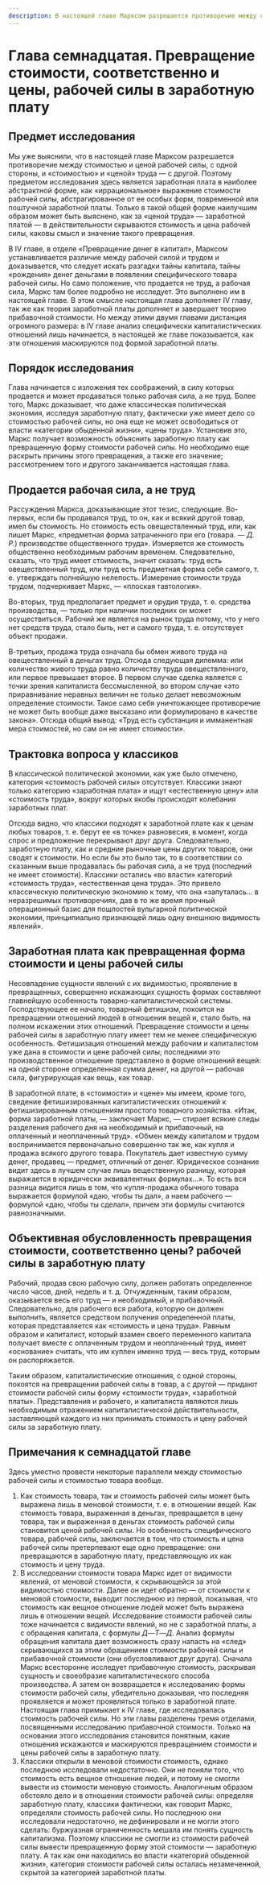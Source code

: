 ```yaml
---
description: В настоящей главе Марксом разрешается противоречие между стоимостью и ценой рабочей силы, с одной стороны, и «стоимостью» и «ценой» труда — с другой.
---
```


# Глава семнадцатая. Превращение стоимости, соответственно и цены, рабочей силы в заработную плату

## Предмет исследования

Мы уже выяснили, что в настоящей главе Марксом разрешается противоречие между стоимостью и ценой рабочей силы, с одной стороны, и «стоимостью» и «ценой» труда — с другой. Поэтому предметом исследования здесь является заработная плата в наиболее абстрактной форме, как «иррациональное» выражение стоимости рабочей силы, абстрагированное от ее особых форм, повременной или поштучной заработной платы. Только в такой общей форме наилучшим образом может быть выяснено, как за «ценой труда» — заработной платой — в действительности скрываются стоимость и цена рабочей силы, каковы смысл и значение такого превращения.

В IV главе, в отделе «Превращение денег в капитал», Марксом устанавливается различие между рабочей силой и трудом и доказывается, что следует искать разгадки тайны капитала, тайны «рождения» денег деньгами в появлении специфического товара рабочей силы. Но само положение, что продается не труд, а рабочая сила, Маркс там более подробно не исследует. Это выполнено им в настоящей главе. В этом смысле настоящая глава дополняет IV главу, так же как теория заработной платы дополняет и завершает теорию прибавочной стоимости. Но между этими двумя главами дистанция огромного размера: в IV главе анализ специфически капиталистических отношений лишь начинается, в настоящей же главе показывается, как эти отношения маскируются под формой заработной платы.

## Порядок исследования

Глава начинается с изложения тех соображений, в силу которых продается и может продаваться только рабочая сила, а не труд. Более того, Маркс доказывает, что даже классическая политическая экономия, исследуя заработную плату, фактически уже имеет дело со стоимостью рабочей силы, но она еще не может освободиться от власти «категории обыденной жизни», «цены труда». Установив это, Маркс получает возможность объяснить заработную плату как превращенную форму стоимости рабочей силы. Но необходимо еще раскрыть причины этого превращения, а также его значение; рассмотрением того и другого заканчивается настоящая глава.

## Продается рабочая сила, а не труд

Рассуждения Маркса, доказывающие этот тезис, следующие. Во-первых, если бы продавался труд, то он, как и всякий другой товар, имел бы стоимость. Но стоимость есть овеществленный труд, или, как пишет Маркс, «предметная форма затраченного при его (товара. — _Д. Р._) производстве общественного труда». Измеряется же стоимость общественно необходимым рабочим временем. Следовательно, сказать, что труд имеет стоимость, значит сказать: труд есть овеществленный труд, или труд есть предметная форма себя самого, т. е. утверждать полнейшую нелепость. Измерение стоимости труда трудом, подчеркивает Маркс, — «плоская тавтология».

Во-вторых, труд предполагает предмет и орудия труда, т. е. средства производства, — только при наличии последних он может осуществиться. Рабочий же является на рынок труда потому, что у него нет средств труда, стало быть, нет и самого труда, т. е. отсутствует объект продажи.

В-третьих, продажа труда означала бы обмен живого труда на овеществленный в деньгах труд. Отсюда следующая дилемма: или количество живого труда равно количеству труда овеществленного, или первое превышает второе. В первом случае сделка является с точки зрения капиталиста бессмысленной, во втором случае «это приравнивание неравных величин не только делает невозможным определение стоимости. Такое само себя уничтожающее противоречие не может быть вообще даже высказано или формулировано в качестве закона». Отсюда общий вывод: «Труд есть субстанция и имманентная мера стоимостей, но сам он не имеет стоимости».

## Трактовка вопроса у классиков

В классической политической экономии, как уже было отмечено, категория «стоимость рабочей силы» отсутствует. Классики знают только категорию «заработная плата» и ищут «естественную цену» или «стоимость труда», вокруг которых якобы происходят колебания заработных плат.

Отсюда видно, что классики подходят к заработной плате как к ценам любых товаров, т. е. берут ее «в точке» равновесия, в момент, когда спрос и предложение перекрывают друг друга. Следовательно, заработную плату, как и средние рыночные цены других товаров, они сводят к стоимости. Но если бы это было так, то в соответствии со сказанным выше продавалась бы рабочая сила, а не труд (последний не имеет стоимости). Классики остались «во власти» категорий «стоимость труда», «естественная цена труда». Это привело классическую политическую экономию к тому, что она «запуталась... в неразрешимых противоречиях, дав в то же время прочный операционный базис для пошлостей вульгарной политической экономии, принципиально признающей лишь одну внешнюю видимость явлений».

## Заработная плата как превращенная форма стоимости и цены рабочей силы

Несовпадение сущности явлений с их видимостью, проявление в превращенных, совершенно искажающих сущность формах составляют главнейшую особенность товарно-капиталистической системы. Господствующее ее начало, товарный фетишизм, покоится на превращении отношений людей в отношения вещей и, стало быть, на полном искажении этих отношений. Превращение стоимости и цены рабочей силы в заработную плату имеет тем не менее специфическую особенность. Фетишизация отношений между рабочим и капиталистом уже дана в стоимости и цене рабочей силы; последними это производственное отношение представлено в форме отношений вещей: на одной стороне определенная сумма денег, на другой — рабочая сила, фигурирующая как вещь, как товар.

В заработной плате, в «стоимости» и «цене» мы имеем, кроме того, сведение фетишизированных капиталистических отношений к фетишизированным отношениям простого товарного хозяйства. «Итак, форма заработной платы, — заключает Маркс, — стирает всякие следы разделения рабочего дня на необходимый и прибавочный, на оплаченный и неоплаченный труд». «Обмен между капиталом и трудом воспринимается первоначально совершенно так же, как купля и продажа всякого другого товара. Покупатель дает известную сумму денег, продавец — предмет, отличный от денег. Юридическое сознание видит здесь в лучшем случае лишь вещественную разницу, которая выражается в юридически эквивалентных формулах...». То есть вся разница видится лишь в том, что купля-продажа обычного товара выражается формулой «даю, чтобы ты дал», а наем рабочего — формулой «даю, чтобы ты сделал», причем эти формулы считаются равнозначными.

## Объективная обусловленность превращения стоимости, соответственно цены? рабочей силы в заработную плату

Рабочий, продав свою рабочую силу, должен работать определенное число часов, дней, недель и т. д. Отчужденным, таким образом, оказывается весь его труд — и необходимый, и прибавочный. Следовательно, для рабочего вся работа, которую он должен выполнить, является средством получения определенной платы, которая представляется как «стоимость и цена труда». Равным образом и капиталист, который взамен своего переменного капитала получает вместе с оплаченным трудом и неоплаченный труд, имеет «основание» считать, что им куплен именно труд — весь труд, которым он распоряжается.

Таким образом, капиталистические отношения, с одной стороны, покоятся на превращении рабочей силы в товар, а с другой — придают стоимости рабочей силы форму «стоимости труда», «заработной платы». Представления и рабочего, и капиталиста являются лишь необходимым отражением капиталистической действительности, заставляющей каждого из них принимать стоимость и цену рабочей силы за заработную плату.

## Примечания к семнадцатой главе

Здесь уместно провести некоторые параллели между стоимостью рабочей силы и стоимостью товара вообще.

1. Как стоимость товара, так и стоимость рабочей силы может быть выражена лишь в меновой стоимости, т. е. в отношении вещей. Как стоимость товара, выраженная в деньгах, превращается в цену товара, так и выраженная в деньгах стоимость рабочей силы становится ценой рабочей силы. Но особенность специфического товара, рабочей силы, заключается в том, что стоимость и цена рабочей силы претерпевают еще одно превращение: они превращаются в заработную плату, представляющую их как стоимость и цену труда.
2. В исследовании стоимости товара Маркс идет от видимости явлений, от меновой стоимости, к скрывающейся за этой видимостью стоимости. Далее он идет обратно — от стоимости к меновой стоимости, выводит последнюю из первой, показывая, что стоимость как вещное отношение людей может быть выражена лишь в отношении вещей. Исследование стоимости рабочей силы тоже начинается с видимости явлений, но не с заработной платы, а с обращения капитала, с формулы $Д—Т—Д$. Анализ формулы обращения капитала дает возможность сразу напасть на «след» скрывающихся за этим обращением стоимости рабочей силы и прибавочной стоимости (они обусловливают друг друга). Сначала Маркс всесторонне исследует прибавочную стоимость, раскрывая сущность и своеобразие капиталистического способа производства. А затем он возвращается к исследованию формы стоимости рабочей силы, убедительно доказывая, что последняя проявляется и может проявляться только в заработной плате. Настоящая глава примыкает к IV главе, где исследовалась стоимость рабочей силы. Но эти главы разделены тремя отделами, посвященными исследованию прибавочной стоимости. Только на основании этого исследования становится понятным, какие отношения искажаются и маскируются превращением стоимости и цены рабочей силы в заработную плату.
3. Классики открыли в меновой стоимости стоимость, однако последнюю исследовали недостаточно. Они не поняли того, что стоимость есть вещное отношение людей, и потому не смогли вывести из стоимости меновую стоимость. Аналогичным образом обстояло дело и в отношении стоимости рабочей силы: определяя заработную плату, классики фактически, как говорит Маркс, определяли стоимость рабочей силы. Но последнюю они исследовали недостаточно, не дефинировали и не могли этого сделать: буржуазная ограниченность мешала им понять сущность капитализма. Поэтому классики не смогли из стоимости рабочей силы вывести превращенную форму этой стоимости — заработную плату. А так как они находились во власти «категорий обыденной жизни», категория стоимости рабочей силы осталась незамеченной, скрытой за категорией заработной платы.
